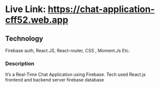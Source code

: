 # Live Link: https://chat-application-cff52.web.app

## Technology

Firebase auth, React.JS, React-router, CSS , Moment.Js Etc. 

### Description

It’s a Real-Time Chat Application using Firebase. Tech used React.js frontend and backend server firebase database

